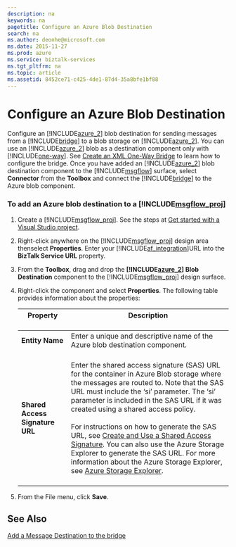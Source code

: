 ```yaml
---
description: na
keywords: na
pagetitle: Configure an Azure Blob Destination
search: na
ms.author: deonhe@microsoft.com
ms.date: 2015-11-27
ms.prod: azure
ms.service: biztalk-services
ms.tgt_pltfrm: na
ms.topic: article
ms.assetid: 8452ce71-c425-4de1-87d4-35a8bfe1bf88
---
```

# Configure an Azure Blob Destination
Configure an [!INCLUDE[azure_2](/Token/azure_2_md.md)] blob destination for sending messages from a [!INCLUDE[bridge](/Token/bridge_md.md)] to a blob storage on [!INCLUDE[azure_2](/Token/azure_2_md.md)]. You can use an [!INCLUDE[azure_2](/Token/azure_2_md.md)] blob as a destination component only with [!INCLUDE[one-way](/Token/one-way_md.md)]. See [Create an XML One-Way Bridge](/Topic/Create_an_XML_One-Way_Bridge.md) to learn how to configure the bridge. Once you have added an [!INCLUDE[azure_2](/Token/azure_2_md.md)] blob destination component to the [!INCLUDE[msgflow](/Token/msgflow_md.md)] surface, select **Connector** from the **Toolbox** and connect the [!INCLUDE[bridge](/Token/bridge_md.md)] to the Azure blob component.

### To add an Azure blob destination to a [!INCLUDE[msgflow_proj](/Token/msgflow_proj_md.md)]

1. Create a [!INCLUDE[msgflow_proj](/Token/msgflow_proj_md.md)]. See the steps at [Get started with a Visual Studio project](/Topic/Get_started_with_a_Visual_Studio_project.md).

2. Right-click anywhere on the [!INCLUDE[msgflow_proj](/Token/msgflow_proj_md.md)] design area thenselect **Properties**. Enter your [!INCLUDE[af_integration](/Token/af_integration_md.md)]URL into the **BizTalk Service URL** property.

3. From the **Toolbox**, drag and drop the **[!INCLUDE[azure_2](/Token/azure_2_md.md)] Blob Destination** component to the [!INCLUDE[msgflow_proj](/Token/msgflow_proj_md.md)] design surface.

4. Right-click the component and select **Properties**. The following table provides information about the properties:

   |Property <br /> <br />|Description <br /> <br />|
   |------------|---------------|
   |**Entity Name** <br /> <br />|Enter a unique and descriptive name of the Azure blob destination component. <br /> <br />|
   |**Shared Access Signature URL** <br /> <br />|Enter the shared access signature (SAS) URL for the container in Azure Blob storage where the messages are routed to. Note that the SAS URL must include the ‘si’ parameter. The ‘si’ parameter is included in the SAS URL if it was created using a shared access policy. <br /> <br />For instructions on how to generate the SAS URL, see [Create and Use a Shared Access Signature](http://msdn.microsoft.com/library/windowsazure/jj721951.aspx). You can also use the Azure Storage Explorer to generate the SAS URL. For more information about the Azure Storage Explorer, see [Azure Storage Explorer](http://go.microsoft.com/fwlink/?LinkID=282292). <br /> <br />|

5. From the File menu, click **Save**.

## See Also
[Add a Message Destination to the bridge](/Topic/Add_a_Message_Destination_to_the_bridge.md)

